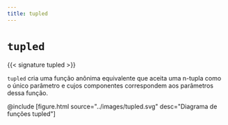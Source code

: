 ```yaml
---
title: tupled
---
```


# `tupled`

{{< signature tupled >}}

`tupled` cria uma função anônima equivalente que aceita uma n-tupla como o único parâmetro e cujos componentes correspondem aos parâmetros dessa função.

@include [figure.html source="../images/tupled.svg" desc="Diagrama de funções tupled"]
